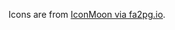 Icons are from [IconMoon via fa2pg.io](http://fa2png.io/r/icomoon-free/pushpin/?color=0d3864&margin=18&background=f1c40f&size=60).
